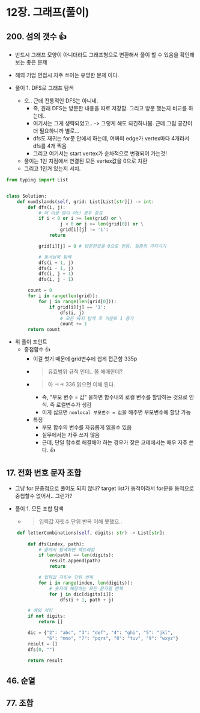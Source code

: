 # 12장. 그래프(풀이)

## 200. 섬의 갯수 👍

- 반드시 그래프 모양이 아니더라도 그래프형으로 변환해서 풀이 할 수 있음을 확인해보는 좋은 문제
- 해외 기업 면접시 자주 쓰이는 유명한 문제 이다.

- 풀이 1. DFS로 그래프 탐색
    - 오.. 근데 전통적인 DFS는 아니네.
      - 즉, 원래 DFS는 방문한 내용을 따로 저장함. 그리고 방문 했는지 비교를 하는데.. 
      - 여기서는 그게 생략되었고.. -> 그렇게 해도 되긴하나봄. 근데 그럼 공간이 더 필요하니까 별로...
      - dfs도 재귀는 for문 안에서 하는데, 어짜피 edge가 vertex마다 4개라서 dfs를 4개 찍음  
      - 그리고 여기서는 start vertex가 순차적으로 변경되어 가는것!
    - 풀이는 1인 지점에서 연결된 모든 vertex값을 0으로 치환
    - 그리고 1인거 있는지 서치.

```python
from typing import List


class Solution:
    def numIslands(self, grid: List[List[str]]) -> int:
        def dfs(i, j):
            # 더 이상 땅이 아닌 경우 종료
            if i < 0 or i >= len(grid) or \
                    j < 0 or j >= len(grid[0]) or \
                    grid[i][j] != '1':
                return

            grid[i][j] = 0 # 방문한곳을 0으로 만듬. 일종의 가지치기

            # 동서남북 탐색
            dfs(i + 1, j)
            dfs(i - 1, j)
            dfs(i, j + 1)
            dfs(i, j - 1)

        count = 0
        for i in range(len(grid)):
            for j in range(len(grid[0])):
                if grid[i][j] == '1':
                    dfs(i, j)
                    # 모든 육지 탐색 후 카운트 1 증가
                    count += 1
        return count

```

- 위 풀이 포인트 
  - 중첩함수 👍
    - 이걸 썻기 때문에 grid변수에 쉽게 접근함 335p
    - > 유효범위 규칙 인데.. 쫌 애매한데?
    - > 아 ㅋㅋ 336 읽으면 이해 된다. 
      - 즉, "부모 변수 = 값" 을하면 함수내의 로컬 변수를 할당하는 것으로 인식. 즉 로컬변수가 생김
      - 이게 싫으면 `nonlocal 부모변수 = 값`을 해주면 부모변수에 할당 가능
    - 특징
      - 부모 함수의 변수를 자유롭게 읽을수 있음
      - 실무에서는 자주 쓰지 않음
      - 근데,  단일 함수로 해결해야 하는 경우가 잦은 코테에서는 매우 자주 쓴다. 👍

## 17. 전화 번호 문자 조합

- 그냥 for 문중첩으로 풀어도 되지 않나? target list가 동적이라서 for문을 동적으로 중첩할수 없어서.. 그런가?

- 풀이 1. 모든 조합 탐색
  - > 입력값 자릿수 단위 반복 이해 못했으..

```python
    def letterCombinations(self, digits: str) -> List[str]:
        
        def dfs(index, path):
            # 끝까지 탐색하면 백트래킹
            if len(path) == len(digits):
                result.append(path)
                return

            # 입력값 자릿수 단위 반복
            for i in range(index, len(digits)):
                # 숫자에 해당하는 모든 문자열 반복
                for j in dic[digits[i]]:
                    dfs(i + 1, path + j)

        # 예외 처리
        if not digits:
            return []

        dic = {"2": "abc", "3": "def", "4": "ghi", "5": "jkl",
               "6": "mno", "7": "pqrs", "8": "tuv", "9": "wxyz"}
        result = []
        dfs(0, "")

        return result

```




## 46. 순열




## 77. 조합


